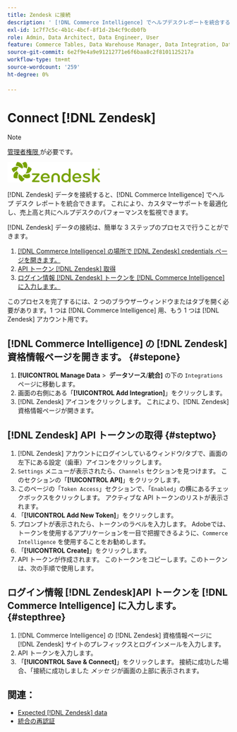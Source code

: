 ```yaml
---
title: Zendesk に接続
description: ' [!DNL Commerce Intelligence] でヘルプデスクレポートを統合する方法を説明します。'
exl-id: 1c7f7c5c-4b1c-4bcf-8f1d-2b4cf9cdb0fb
role: Admin, Data Architect, Data Engineer, User
feature: Commerce Tables, Data Warehouse Manager, Data Integration, Data Import/Export
source-git-commit: 6e2f9e4a9e91212771e6f6baa8c2f8101125217a
workflow-type: tm+mt
source-wordcount: '259'
ht-degree: 0%

---
```


# Connect [!DNL Zendesk]

>[!NOTE]
>
>[ 管理者権限 ](../../../administrator/user-management/user-management.md) が必要です。

![](../../../assets/Zendesk_logo.png)

[!DNL Zendesk] データを接続すると、[!DNL Commerce Intelligence] でヘルプ デスク レポートを統合できます。 これにより、カスタマーサポートを最適化し、売上高と共にヘルプデスクのパフォーマンスを監視できます。

[!DNL Zendesk] データの接続は、簡単な 3 ステップのプロセスで行うことができます。

1. [ [!DNL Commerce Intelligence] の場所で  [!DNL Zendesk] credentials ページを開きます。](#stepone)
1. [API トークン  [!DNL Zendesk]  取得](#steptwo)
1. [ログイン情報  [!DNL Zendesk]  トークンを  [!DNL Commerce Intelligence] に入力します。](#stepthree)

このプロセスを完了するには、2 つのブラウザーウィンドウまたはタブを開く必要があります。1 つは [!DNL Commerce Intelligence] 用、もう 1 つは [!DNL Zendesk] アカウント用です。

## [!DNL Commerce Intelligence] の [!DNL Zendesk] 資格情報ページを開きます。 {#stepone}

1. **[!UICONTROL Manage Data** > **&#x200B; データソース &#x200B;**/**統合]** の下の `Integrations` ページに移動します。
1. 画面の右側にある「**[!UICONTROL Add Integration]**」をクリックします。
1. [!DNL Zendesk] アイコンをクリックします。 これにより、[!DNL Zendesk] 資格情報ページが開きます。

## [!DNL Zendesk] API トークンの取得 {#steptwo}

1. [!DNL Zendesk] アカウントにログインしているウィンドウ/タブで、画面の左下にある設定（歯車）アイコンをクリックします。
1. `Settings` メニューが表示されたら、`Channels` セクションを見つけます。 このセクションの「**[!UICONTROL API]**」をクリックします。
1. このページの「`Token Access`」セクションで、「`Enabled`」の横にあるチェックボックスをクリックします。 アクティブな API トークンのリストが表示されます。
1. 「**[!UICONTROL Add New Token]**」をクリックします。
1. プロンプトが表示されたら、トークンのラベルを入力します。 Adobeでは、トークンを使用するアプリケーションを一目で把握できるように、`Commerce Intelligence` を使用することをお勧めします。
1. 「**[!UICONTROL Create]**」をクリックします。
1. API トークンが作成されます。 このトークンをコピーします。このトークンは、次の手順で使用します。

## ログイン情報 [!DNL Zendesk]API トークンを [!DNL Commerce Intelligence] に入力します。 {#stepthree}

1. [!DNL Commerce Intelligence] の [!DNL Zendesk] 資格情報ページに [!DNL Zendesk] サイトのプレフィックスとログインメールを入力します。
1. API トークンを入力します。
1. 「**[!UICONTROL Save & Connect]**」をクリックします。 接続に成功した場合、「接続に成功しました *メッセ* ジが画面の上部に表示されます。

## 関連：

* [Expected [!DNL Zendesk] data](../integrations/exp-zendesk-data.md)
* [ 統合の再認証 ](https://experienceleague.adobe.com/docs/commerce-knowledge-base/kb/how-to/mbi-reauthenticating-integrations.html?lang=ja)
